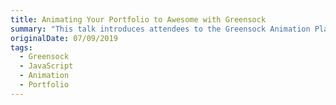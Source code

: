 ```yaml
---
title: Animating Your Portfolio to Awesome with Greensock
summary: "This talk introduces attendees to the Greensock Animation Platform (GSAP) and shows them how to get started. We also review some when's and why's for using animations and share fun demos to get them excited to try it on their own."
originalDate: 07/09/2019
tags:
  - Greensock
  - JavaScript
  - Animation
  - Portfolio
---
```

